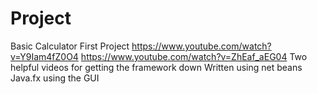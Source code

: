 # Project
Basic Calculator
First Project
https://www.youtube.com/watch?v=Y9Iam4fZ0O4 
https://www.youtube.com/watch?v=ZhEaf_aEG04
Two helpful videos for getting the framework down
Written using net beans Java.fx using the GUI 
